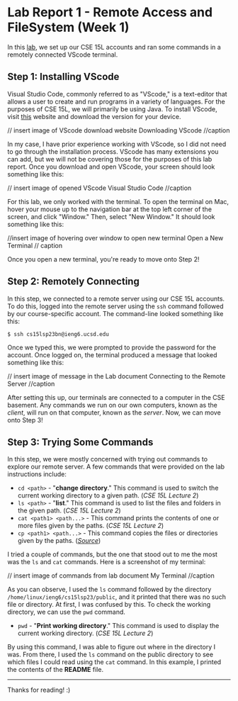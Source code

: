 # Lab Report 1 - Remote Access and FileSystem (Week 1)

In this [lab](https://ucsd-cse15l-s23.github.io/week/week1/), we set up our
CSE 15L accounts and ran some commands in a remotely connected VScode terminal.


## Step 1: Installing VScode

Visual Studio Code, commonly referred to as "VScode," is a text-editor that allows a
user to create and run programs in a variety of languages. For the purposes of CSE 15L,
we will primarily be using Java. To install VScode, visit [this](https://code.visualstudio.com/download)
website and download the version for your device.

// insert image of VScode download website
Downloading VScode //caption

In my case, I have prior experience working with VScode, so I did not need to go 
through the installation process. VScode has many extensions you can add, but we will not
be covering those for the purposes of this lab report. Once you download and open VScode,
your screen should look something like this:

// insert image of opened VScode
Visual Studio Code //caption

For this lab, we only worked with the terminal. To open the terminal on Mac, hover your mouse
up to the navigation bar at the top left corner of the screen, and click "Window." Then, select 
"New Window." It should look something like this:

//insert image of hovering over window to open new terminal
Open a New Terminal // caption

Once you open a new terminal, you're ready to move onto Step 2!


## Step 2: Remotely Connecting

In this step, we connected to a remote server using our CSE 15L accounts. To do this,
logged into the remote server using the `ssh` command followed by our course-specific
account. The command-line looked something like this:

`$ ssh cs15lsp23bn@ieng6.ucsd.edu`

Once we typed this, we were prompted to provide the password for the account. Once logged on,
the terminal produced a message that looked something like this:

// insert image of message in the Lab document
Connecting to the Remote Server //caption

After setting this up, our terminals are connected to a computer in the CSE basement.
Any commands we run on our own computers, known as the *client*, will run on that computer,
known as the *server*. Now, we can move onto Step 3!


## Step 3: Trying Some Commands

In this step, we were mostly concerned with trying out commands to explore our remote
server. A few commands that were provided on the lab instructions include:

* `cd <path>` - "**change directory**." This command is used to switch the current working 
directory to a given path. (*CSE 15L Lecture 2*)
* `ls <path>` - "**list**." This command is used to list the files and folders in the given 
path. (*CSE 15L Lecture 2*)
* `cat <path1> <path...>` - This command prints the contents of one or more files given by 
the paths. (*CSE 15L Lecture 2*)
* `cp <path1> <path...>` - This command copies the files or directories given by the paths.
(*[Source](https://people.computing.clemson.edu/~yfeaste/cpsc101/CPSC101F15Yvon/Homework/1010_Presentation/MV%20and%20CP.pdf)*)

I tried a couple of commands, but the one that stood out to me the most was the `ls` and `cat` 
commands. Here is a screenshot of my terminal:

// insert image of commands from lab document
My Terminal //caption

As you can observe, I used the `ls` command followed by the directory
`/home/linux/ieng6/cs15lsp23/public`, and it printed that there was no such file or directory.
At first, I was confused by this. To check the working directory, we can use the `pwd` command.

* `pwd` - "**Print working directory**." This command is used to display the current working directory.
(*CSE 15L Lecture 2*)

By using this command, I was able to figure out where in the directory I was. From there,
I used the `ls` command on the public directory to see which files I could read using the `cat`
command. In this example, I printed the contents of the **README** file.

--- 

Thanks for reading! :)
